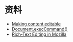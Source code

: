 # 资料

* [Making content editable](https://developer.mozilla.org/en-US/docs/Web/Guide/HTML/Editable_content)
* [Document.execCommand()](https://developer.mozilla.org/en-US/docs/Web/API/document/execCommand)
* [Rich-Text Editing in Mozilla](https://developer.mozilla.org/en-US/docs/Web/Guide/HTML/Editable_content/Rich-Text_Editing_in_Mozilla)

